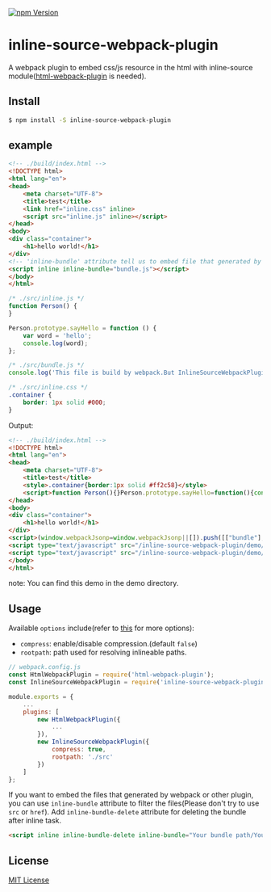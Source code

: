 <a href="https://www.npmjs.com/package/inline-source-webpack-plugin"><img src="https://img.shields.io/npm/v/inline-source-webpack-plugin.svg" alt="npm Version"></a>

# inline-source-webpack-plugin
A webpack plugin to embed css/js resource in the html with inline-source module([html-webpack-plugin](https://github.com/jantimon/html-webpack-plugin) is needed).

## Install
```bash
$ npm install -S inline-source-webpack-plugin
```

## example
```html
<!-- ./build/index.html -->
<!DOCTYPE html>
<html lang="en">
<head>
    <meta charset="UTF-8">
    <title>test</title>
    <link href="inline.css" inline>
    <script src="inline.js" inline></script>
</head>
<body>
<div class="container">
    <h1>hello world!</h1>
</div>
<!-- 'inline-bundle' attribute tell us to embed file that generated by webpack -->
<script inline inline-bundle="bundle.js"></script>
</body>
</html>
```

```js
/* ./src/inline.js */
function Person() {
}

Person.prototype.sayHello = function () {
    var word = 'hello';
    console.log(word);
};
```

```js
/* ./src/bundle.js */
console.log('This file is build by webpack.But InlineSourceWebpackPlugin will embed it into html file.');
```

```css
/* ./src/inline.css */
.container {
    border: 1px solid #000;
}
```

Output:
```html
<!-- ./build/index.html -->
<!DOCTYPE html>
<html lang="en">
<head>
    <meta charset="UTF-8">
    <title>test</title>
    <style>.container{border:1px solid #ff2c58}</style>
    <script>function Person(){}Person.prototype.sayHello=function(){console.log("[inline]:","hello world!")},(new Person).sayHello();</script>
</head>
<body>
<div class="container">
    <h1>hello world!</h1>
</div>
<script>(window.webpackJsonp=window.webpackJsonp||[]).push([["bundle"],[,function(i,e){console.log("This file is build by webpack.But InlineSourceWebpackPlugin will embed it into html file.")}],[[1,"runtime"]]]);</script>
<script type="text/javascript" src="/inline-source-webpack-plugin/demo/dist/runtime.js"></script>
<script type="text/javascript" src="/inline-source-webpack-plugin/demo/dist/index.js"></script>
</body>
</html>
```
note: You can find this demo in the demo directory.

## Usage
Available `options` include(refer to [this](https://github.com/popeindustries/inline-source#usage) for more options):
- `compress`: enable/disable compression.(default `false`)
- `rootpath`: path used for resolving inlineable paths.

```javascript
// webpack.config.js
const HtmlWebpackPlugin = require('html-webpack-plugin');
const InlineSourceWebpackPlugin = require('inline-source-webpack-plugin');

module.exports = {
    ...
    plugins: [
        new HtmlWebpackPlugin({
            ...
        }),
        new InlineSourceWebpackPlugin({
            compress: true,
            rootpath: './src'
        })
    ]
};
```

If you want to embed the files that generated by webpack or other plugin, you can use `inline-bundle` attribute to filter the files(Please don't try to use `src` or `href`).
Add `inline-bundle-delete` attribute for deleting the bundle after inline task.
```html
<script inline inline-bundle-delete inline-bundle="Your bundle path/Your bundle name"></script>
```

## License

[MIT License](https://github.com/KyLeoHC/inline-source-webpack-plugin/blob/master/LICENSE)